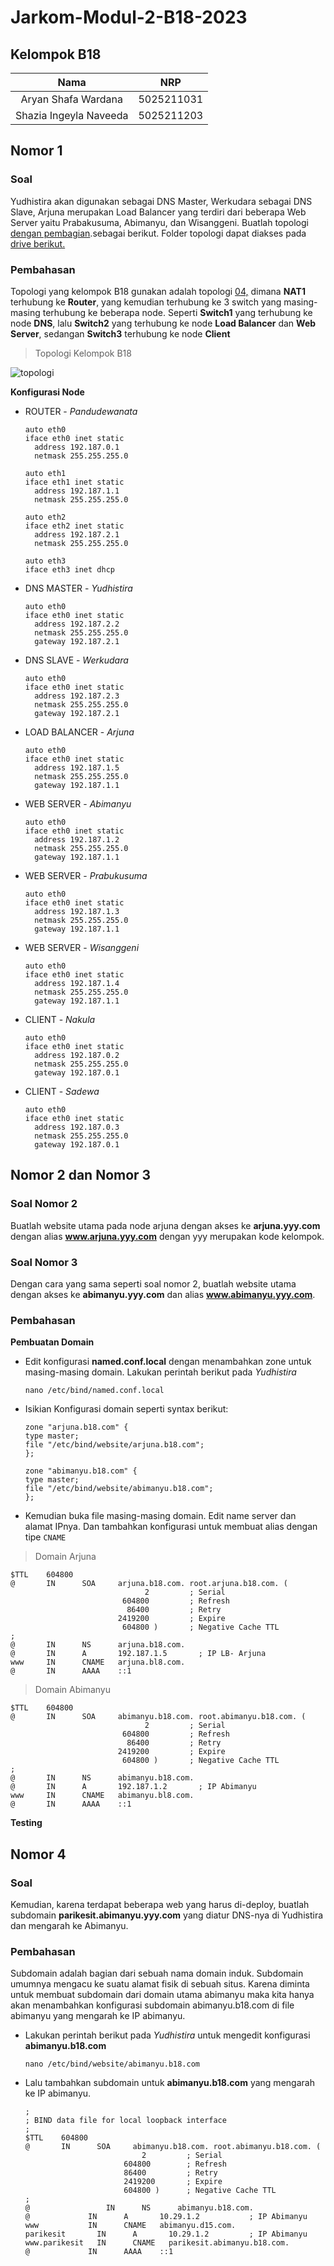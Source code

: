 # Jarkom-Modul-2-B18-2023
## Kelompok B18

|          Nama          |    NRP     |
| :--------------------: | :--------: |
|  Aryan Shafa Wardana   | 5025211031 |
| Shazia Ingeyla Naveeda | 5025211203 |

## Nomor 1

### Soal <br>

Yudhistira akan digunakan sebagai DNS Master, Werkudara sebagai DNS Slave, Arjuna merupakan Load Balancer yang terdiri dari beberapa Web Server yaitu Prabakusuma, Abimanyu, dan Wisanggeni. Buatlah topologi [dengan pembagian](https://docs.google.com/spreadsheets/d/1OqwQblR_mXurPI4gEGqUe7v0LSr1yJViGVEzpMEm2e8/edit#gid=1475903193).sebagai berikut. Folder topologi dapat diakses pada [drive berikut.](https://drive.google.com/drive/folders/1Ij9J1HdIW4yyPEoDqU1kAwTn_iIxg3gk)

### Pembahasan<br>

Topologi yang kelompok B18 gunakan adalah topologi [04,](https://drive.google.com/drive/folders/1Ij9J1HdIW4yyPEoDqU1kAwTn_iIxg3gk) dimana **NAT1** terhubung ke **Router**, yang kemudian terhubung ke 3 switch yang masing-masing terhubung ke beberapa node. Seperti **Switch1** yang terhubung ke node **DNS**, lalu **Switch2** yang terhubung ke node **Load Balancer** dan **Web Server**, sedangan **Switch3** terhubung ke node **Client**

> Topologi Kelompok B18

![topologi](images/1.1.jpeg)

**Konfigurasi Node**

- ROUTER - _Pandudewanata_

  ```
  auto eth0
  iface eth0 inet static
  	address 192.187.0.1
  	netmask 255.255.255.0

  auto eth1
  iface eth1 inet static
  	address 192.187.1.1
  	netmask 255.255.255.0

  auto eth2
  iface eth2 inet static
  	address 192.187.2.1
  	netmask 255.255.255.0

  auto eth3
  iface eth3 inet dhcp
  ```

- DNS MASTER - _Yudhistira_

  ```
  auto eth0
  iface eth0 inet static
  	address 192.187.2.2
  	netmask 255.255.255.0
  	gateway 192.187.2.1
  ```

- DNS SLAVE - _Werkudara_

  ```
  auto eth0
  iface eth0 inet static
  	address 192.187.2.3
  	netmask 255.255.255.0
  	gateway 192.187.2.1
  ```

- LOAD BALANCER - _Arjuna_

  ```
  auto eth0
  iface eth0 inet static
  	address 192.187.1.5
  	netmask 255.255.255.0
  	gateway 192.187.1.1
  ```

- WEB SERVER - _Abimanyu_

  ```
  auto eth0
  iface eth0 inet static
  	address 192.187.1.2
  	netmask 255.255.255.0
  	gateway 192.187.1.1
  ```

- WEB SERVER - _Prabukusuma_

  ```
  auto eth0
  iface eth0 inet static
  	address 192.187.1.3
  	netmask 255.255.255.0
  	gateway 192.187.1.1
  ```

- WEB SERVER - _Wisanggeni_

  ```
  auto eth0
  iface eth0 inet static
  	address 192.187.1.4
  	netmask 255.255.255.0
  	gateway 192.187.1.1
  ```

- CLIENT - _Nakula_

  ```
  auto eth0
  iface eth0 inet static
  	address 192.187.0.2
  	netmask 255.255.255.0
  	gateway 192.187.0.1
  ```

- CLIENT - _Sadewa_

  ```
  auto eth0
  iface eth0 inet static
  	address 192.187.0.3
  	netmask 255.255.255.0
  	gateway 192.187.0.1
  ```

## Nomor 2 dan Nomor 3

### Soal Nomor 2

Buatlah website utama pada node arjuna dengan akses ke **arjuna.yyy.com** dengan alias **www.arjuna.yyy.com** dengan yyy merupakan kode kelompok.

### Soal Nomor 3

Dengan cara yang sama seperti soal nomor 2, buatlah website utama dengan akses ke **abimanyu.yyy.com** dan alias **www.abimanyu.yyy.com**.

### Pembahasan

**Pembuatan Domain**

- Edit konfigurasi **named.conf.local** dengan menambahkan zone untuk masing-masing domain. Lakukan perintah berikut pada _Yudhistira_

  ```
  nano /etc/bind/named.conf.local
  ```

- Isikian Konfigurasi domain seperti syntax berikut:

  ```
  zone "arjuna.b18.com" {
  type master;
  file "/etc/bind/website/arjuna.b18.com";
  };

  zone "abimanyu.b18.com" {
  type master;
  file "/etc/bind/website/abimanyu.b18.com";
  };
  ```

- Kemudian buka file masing-masing domain. Edit name server dan alamat IPnya. Dan tambahkan konfigurasi untuk membuat alias dengan tipe `CNAME`

> Domain Arjuna

```
$TTL    604800
@       IN      SOA     arjuna.b18.com. root.arjuna.b18.com. (
                              2         ; Serial
                         604800         ; Refresh
                          86400         ; Retry
                        2419200         ; Expire
                         604800 )       ; Negative Cache TTL
;
@       IN      NS      arjuna.b18.com.
@       IN      A       192.187.1.5       ; IP LB- Arjuna
www     IN      CNAME   arjuna.bl8.com.
@       IN      AAAA    ::1
```

> Domain Abimanyu

```
$TTL    604800
@       IN      SOA     abimanyu.b18.com. root.abimanyu.b18.com. (
                              2         ; Serial
                         604800         ; Refresh
                          86400         ; Retry
                        2419200         ; Expire
                         604800 )       ; Negative Cache TTL
;
@       IN      NS      abimanyu.b18.com.
@       IN      A       192.187.1.2       ; IP Abimanyu
www     IN      CNAME   abimanyu.bl8.com.
@       IN      AAAA    ::1
```

**Testing**

## Nomor 4

### Soal

Kemudian, karena terdapat beberapa web yang harus di-deploy, buatlah subdomain **parikesit.abimanyu.yyy.com** yang diatur DNS-nya di Yudhistira dan mengarah ke Abimanyu.

### Pembahasan

Subdomain adalah bagian dari sebuah nama domain induk. Subdomain umumnya mengacu ke suatu alamat fisik di sebuah situs. Karena diminta untuk membuat subdomain dari domain utama abimanyu maka kita hanya akan menambahkan konfigurasi subdomain abimanyu.b18.com di file abimanyu yang mengarah ke IP abimanyu.

- Lakukan perintah berikut pada _Yudhistira_ untuk mengedit konfigurasi **abimanyu.b18.com**

  ```
  nano /etc/bind/website/abimanyu.b18.com
  ```

- Lalu tambahkan subdomain untuk **abimanyu.b18.com** yang mengarah ke IP abimanyu.

  ```
  ;
  ; BIND data file for local loopback interface
  ;
  $TTL    604800
  @       IN      SOA     abimanyu.b18.com. root.abimanyu.b18.com. (
  							2         ; Serial
  						604800        ; Refresh
  						86400         ; Retry
  						2419200       ; Expire
  						604800 )      ; Negative Cache TTL
  ;
  @      			IN      NS      abimanyu.b18.com.
  @       		IN      A       10.29.1.2       	; IP Abimanyu
  www     		IN      CNAME   abimanyu.d15.com.
  parikesit       IN      A       10.29.1.2       	; IP Abimanyu
  www.parikesit   IN      CNAME   parikesit.abimanyu.b18.com.
  @       		IN      AAAA    ::1
  ```
